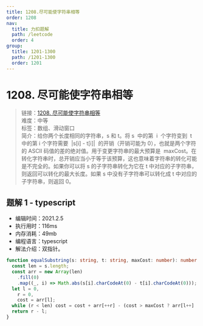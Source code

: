 ```yaml
---
title: 1208.尽可能使字符串相等
order: 1208
nav:
  title: 力扣题解
  path: /leetcode
  order: 4
group:
  title: 1201-1300
  path: /1201-1300
  order: 1201
---
```


# 1208. 尽可能使字符串相等

> 链接：[1208. 尽可能使字符串相等](https://leetcode-cn.com/problems/get-equal-substrings-within-budget/)  
> 难度：中等  
> 标签：数组、滑动窗口  
> 简介：给你两个长度相同的字符串，s 和 t。将 s  中的第  i  个字符变到  t  中的第 i 个字符需要  |s[i] - t[i]|  的开销（开销可能为 0），也就是两个字符的 ASCII 码值的差的绝对值。用于变更字符串的最大预算是  maxCost。在转化字符串时，总开销应当小于等于该预算，这也意味着字符串的转化可能是不完全的。如果你可以将 s 的子字符串转化为它在 t 中对应的子字符串，则返回可以转化的最大长度。如果 s 中没有子字符串可以转化成 t 中对应的子字符串，则返回 0。

## 题解 1 - typescript

- 编辑时间：2021.2.5
- 执行用时：116ms
- 内存消耗：49mb
- 编程语言：typescript
- 解法介绍：双指针。

```typescript
function equalSubstring(s: string, t: string, maxCost: number): number {
  const len = s.length;
  const arr = new Array(len)
    .fill(0)
    .map((_, i) => Math.abs(s[i].charCodeAt(0) - t[i].charCodeAt(0)));
  let l = 0,
    r = 0,
    cost = arr[l];
  while (r < len) cost = cost + arr[++r] - (cost > maxCost ? arr[l++] : 0);
  return r - l;
}
```
